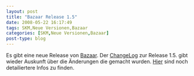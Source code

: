```yaml
---
layout: post
title: "Bazaar Release 1.5"
date: 2008-05-22 16:17:49
tags: SKM,Neue Versionen,Bazaar
categories: [SKM,Neue Versionen,Bazaar]
post-type: blog
---
```

Es gibt eine neue Release von [Bazaar](http://www.bazaar-vcs.org "Bazaar"). 
Der [ChangeLog](https://launchpad.net/bzr/1.5/1.5 "ChangeLog") zur Release 1.5. gibt wieder Auskunft über die Änderungen die gemacht wurden. 
[Hier](http://doc.bazaar-vcs.org/bzr.dev/en/release-notes/NEWS.html#bzr-1-5-2008-05-16 "Hier") sind noch detailiertere Infos zu finden.

